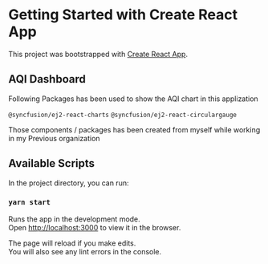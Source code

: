 # Getting Started with Create React App

This project was bootstrapped with [Create React App](https://github.com/facebook/create-react-app).


## AQI Dashboard

Following Packages has been used to show the AQI chart in this applization

`@syncfusion/ej2-react-charts`
`@syncfusion/ej2-react-circulargauge`

Those components / packages has been created from myself while working in my Previous organization

## Available Scripts

In the project directory, you can run:

### `yarn start`

Runs the app in the development mode.\
Open [http://localhost:3000](http://localhost:3000) to view it in the browser.

The page will reload if you make edits.\
You will also see any lint errors in the console.